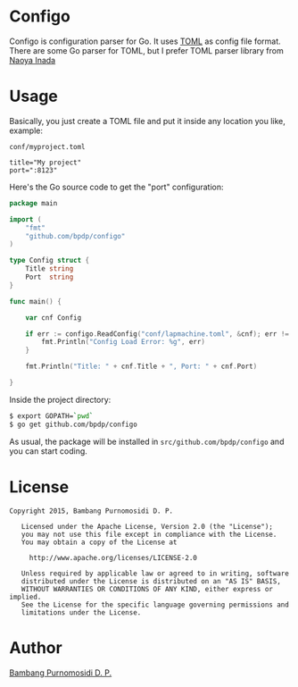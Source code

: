 # Configo

Configo is configuration parser for Go. It uses [TOML](https://github.com/toml-lang/toml) as config file format. There are some Go parser for TOML, but I prefer TOML parser library from [Naoya Inada](https://github.com/naoina/toml)
 
# Usage

Basically, you just create a TOML file and put it inside any location you like, example:

`conf/myproject.toml`

~~~
title="My project"
port=":8123"
~~~

Here's the Go source code to get the "port" configuration:

~~~go
package main

import (
	"fmt"
	"github.com/bpdp/configo"
)

type Config struct {
	Title string
	Port  string
}

func main() {

	var cnf Config

	if err := configo.ReadConfig("conf/lapmachine.toml", &cnf); err != nil {
		fmt.Println("Config Load Error: %g", err)
	}

	fmt.Println("Title: " + cnf.Title + ", Port: " + cnf.Port)

}

~~~

Inside the project directory:

~~~bash
$ export GOPATH=`pwd`
$ go get github.com/bpdp/configo
~~~

As usual, the package will be installed in `src/github.com/bpdp/configo` and you can start coding.

# License

~~~
Copyright 2015, Bambang Purnomosidi D. P.

   Licensed under the Apache License, Version 2.0 (the "License");
   you may not use this file except in compliance with the License.
   You may obtain a copy of the License at

     http://www.apache.org/licenses/LICENSE-2.0

   Unless required by applicable law or agreed to in writing, software
   distributed under the License is distributed on an "AS IS" BASIS,
   WITHOUT WARRANTIES OR CONDITIONS OF ANY KIND, either express or implied.
   See the License for the specific language governing permissions and
   limitations under the License.
~~~

# Author

[Bambang Purnomosidi D. P.](http://bpdp.name)